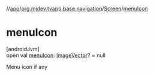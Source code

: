 //[app](../../../index.md)/[org.mjdev.tvapp.base.navigation](../index.md)/[Screen](index.md)/[menuIcon](menu-icon.md)

# menuIcon

[androidJvm]\
open val [menuIcon](menu-icon.md): [ImageVector](https://developer.android.com/reference/kotlin/androidx/compose/ui/graphics/vector/ImageVector.html)? = null

Menu icon if any
